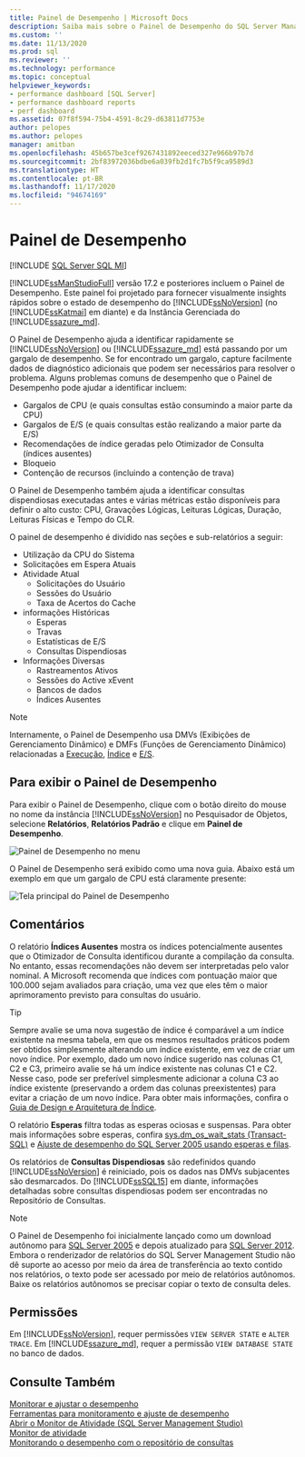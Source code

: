 ```yaml
---
title: Painel de Desempenho | Microsoft Docs
description: Saiba mais sobre o Painel de Desempenho do SQL Server Management Studio, que fornece insights rápidos sobre o SQL Server e a Instância Gerenciada de SQL do Azure.
ms.custom: ''
ms.date: 11/13/2020
ms.prod: sql
ms.reviewer: ''
ms.technology: performance
ms.topic: conceptual
helpviewer_keywords:
- performance dashboard [SQL Server]
- performance dashboard reports
- perf dashboard
ms.assetid: 07f8f594-75b4-4591-8c29-d63811d7753e
author: pelopes
ms.author: pelopes
manager: amitban
ms.openlocfilehash: 45b657be3cef9267431892eeced327e966b97b7d
ms.sourcegitcommit: 2bf83972036bdbe6a039fb2d1fc7b5f9ca9589d3
ms.translationtype: HT
ms.contentlocale: pt-BR
ms.lasthandoff: 11/17/2020
ms.locfileid: "94674169"
---
```

# <a name="performance-dashboard"></a>Painel de Desempenho
[!INCLUDE [SQL Server SQL MI](../../includes/applies-to-version/sql-asdbmi.md)]

[!INCLUDE[ssManStudioFull](../../includes/ssmanstudiofull-md.md)] versão 17.2 e posteriores incluem o Painel de Desempenho. Este painel foi projetado para fornecer visualmente insights rápidos sobre o estado de desempenho do [!INCLUDE[ssNoVersion](../../includes/ssnoversion-md.md)] (no [!INCLUDE[ssKatmai](../../includes/ssKatmai-md.md)] em diante) e da Instância Gerenciada do [!INCLUDE[ssazure_md](../../includes/ssazure_md.md)]. 

O Painel de Desempenho ajuda a identificar rapidamente se [!INCLUDE[ssNoVersion](../../includes/ssnoversion-md.md)] ou [!INCLUDE[ssazure_md](../../includes/ssazure_md.md)] está passando por um gargalo de desempenho. Se for encontrado um gargalo, capture facilmente dados de diagnóstico adicionais que podem ser necessários para resolver o problema. Alguns problemas comuns de desempenho que o Painel de Desempenho pode ajudar a identificar incluem:
-  Gargalos de CPU (e quais consultas estão consumindo a maior parte da CPU)
-  Gargalos de E/S (e quais consultas estão realizando a maior parte da E/S)
-  Recomendações de índice geradas pelo Otimizador de Consulta (índices ausentes)
-  Bloqueio
-  Contenção de recursos (incluindo a contenção de trava)

O Painel de Desempenho também ajuda a identificar consultas dispendiosas executadas antes e várias métricas estão disponíveis para definir o alto custo: CPU, Gravações Lógicas, Leituras Lógicas, Duração, Leituras Físicas e Tempo do CLR.

O painel de desempenho é dividido nas seções e sub-relatórios a seguir:
-  Utilização da CPU do Sistema
-  Solicitações em Espera Atuais
-  Atividade Atual
   -  Solicitações do Usuário
   -  Sessões do Usuário
   -  Taxa de Acertos do Cache
-  informações Históricas
   -  Esperas
   -  Travas
   -  Estatísticas de E/S
   -  Consultas Dispendiosas
- Informações Diversas
  -  Rastreamentos Ativos
  -  Sessões do Active xEvent
  -  Bancos de dados
  -  Índices Ausentes

> [!NOTE] 
> Internamente, o Painel de Desempenho usa DMVs (Exibições de Gerenciamento Dinâmico) e DMFs (Funções de Gerenciamento Dinâmico) relacionadas a [Execução](../../relational-databases/system-dynamic-management-views/execution-related-dynamic-management-views-and-functions-transact-sql.md), [Índice](../../relational-databases/system-dynamic-management-views/index-related-dynamic-management-views-and-functions-transact-sql.md) e [E/S](../../relational-databases/system-dynamic-management-views/i-o-related-dynamic-management-views-and-functions-transact-sql.md).

## <a name="to-view-the-performance-dashboard"></a>Para exibir o Painel de Desempenho 
  
Para exibir o Painel de Desempenho, clique com o botão direito do mouse no nome da instância [!INCLUDE[ssNoVersion](../../includes/ssnoversion-md.md)] no Pesquisador de Objetos, selecione **Relatórios**, **Relatórios Padrão** e clique em **Painel de Desempenho**.  
  
![Painel de Desempenho no menu](../../relational-databases/performance/media/perf_dashboard_ssms.png "Painel de Desempenho no menu")  
  
O Painel de Desempenho será exibido como uma nova guia. Abaixo está um exemplo em que um gargalo de CPU está claramente presente:  
  
![Tela principal do Painel de Desempenho](../../relational-databases/performance/media/perf_dashboard.png "Tela principal do Painel de Desempenho")  
  
## <a name="remarks"></a>Comentários
O relatório **Índices Ausentes** mostra os índices potencialmente ausentes que o Otimizador de Consulta identificou durante a compilação da consulta. No entanto, essas recomendações não devem ser interpretadas pelo valor nominal. A Microsoft recomenda que índices com pontuação maior que 100.000 sejam avaliados para criação, uma vez que eles têm o maior aprimoramento previsto para consultas do usuário. 

> [!TIP]
> Sempre avalie se uma nova sugestão de índice é comparável a um índice existente na mesma tabela, em que os mesmos resultados práticos podem ser obtidos simplesmente alterando um índice existente, em vez de criar um novo índice. Por exemplo, dado um novo índice sugerido nas colunas C1, C2 e C3, primeiro avalie se há um índice existente nas colunas C1 e C2. Nesse caso, pode ser preferível simplesmente adicionar a coluna C3 ao índice existente (preservando a ordem das colunas preexistentes) para evitar a criação de um novo índice.
> Para obter mais informações, confira o [Guia de Design e Arquitetura de Índice](../../relational-databases/sql-server-index-design-guide.md).

O relatório **Esperas** filtra todas as esperas ociosas e suspensas. Para obter mais informações sobre esperas, confira [sys.dm_os_wait_stats &#40;Transact-SQL&#41;](../../relational-databases/system-dynamic-management-views/sys-dm-os-wait-stats-transact-sql.md) e [Ajuste de desempenho do SQL Server 2005 usando esperas e filas](https://download.microsoft.com/download/4/7/a/47a548b9-249e-484c-abd7-29f31282b04d/performance_tuning_waits_queues.doc).

Os relatórios de **Consultas Dispendiosas** são redefinidos quando [!INCLUDE[ssNoVersion](../../includes/ssnoversion-md.md)] é reiniciado, pois os dados nas DMVs subjacentes são desmarcados. Do [!INCLUDE[ssSQL15](../../includes/sssql15-md.md)] em diante, informações detalhadas sobre consultas dispendiosas podem ser encontradas no Repositório de Consultas. 


> [!NOTE]
> O Painel de Desempenho foi inicialmente lançado como um download autônomo para [SQL Server 2005](https://techcommunity.microsoft.com/t5/SQL-Server-Support/SQL-Server-2005-Performance-Dashboard-Reports/ba-p/315415) e depois atualizado para [SQL Server 2012](https://www.microsoft.com/download/details.aspx?id=29063). Embora o renderizador de relatórios do SQL Server Management Studio não dê suporte ao acesso por meio da área de transferência ao texto contido nos relatórios, o texto pode ser acessado por meio de relatórios autônomos.  Baixe os relatórios autônomos se precisar copiar o texto de consulta deles.

## <a name="permissions"></a>Permissões  
Em [!INCLUDE[ssNoVersion](../../includes/ssnoversion-md.md)], requer permissões `VIEW SERVER STATE` e `ALTER TRACE`. Em [!INCLUDE[ssazure_md](../../includes/ssazure_md.md)], requer a permissão `VIEW DATABASE STATE` no banco de dados.

## <a name="see-also"></a>Consulte Também  
 [Monitorar e ajustar o desempenho](../../relational-databases/performance/monitor-and-tune-for-performance.md)     
 [Ferramentas para monitoramento e ajuste de desempenho](../../relational-databases/performance/performance-monitoring-and-tuning-tools.md)     
 [Abrir o Monitor de Atividade &#40;SQL Server Management Studio&#41;](../../relational-databases/performance-monitor/open-activity-monitor-sql-server-management-studio.md)     
 [Monitor de atividade](../../relational-databases/performance-monitor/activity-monitor.md)     
 [Monitorando o desempenho com o repositório de consultas](../../relational-databases/performance/monitoring-performance-by-using-the-query-store.md)     

